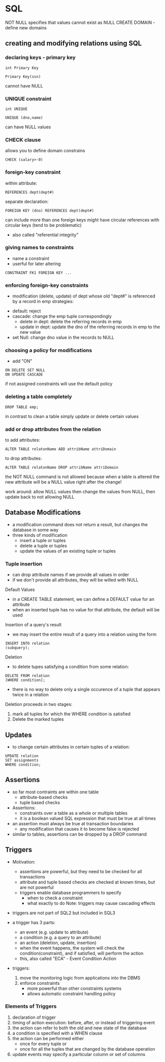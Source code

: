 # SQL


NOT NULL specifies that values cannot exist as NULL
CREATE DOMAIN - define new domains

## creating and modifying relations using SQL
### declaring keys - primary key
```
int Primary Key
```
```
Primary Key(ssn)
```
cannot have NULL

### UNIQUE constraint
```
int UNIQUE
```
```
UNIQUE (dno,name)
```
can have NULL values

### CHECK clause
allows you to define domain constrains
```
CHECK (salary>-0)
```

### foreign-key constraint
within attribute:
```
REFERENCES dept(dept#)
```
separate declaration:
```
FOREIGN KEY (dno) REFERENCES dept(dept#)
```
can include more than one foreign keys
might have circular references with circular keys (tend to be problematic)

* also called "referential integrity"

### giving names to constraints
* name a constraint
* userful for later altering
```
CONSTRAINT FK1 FOREIGN KEY ...
```

### enforcing foreign-key constraints
* modification (delete, update) of dept whose old "dept#" is referenced by a record in emp
strategies:
- default: reject
- cascade: change the emp tuple correspondingly
    * delete in dept: delete the referring records in emp
    * update in dept: update the dno of the referring records in emp to the new value
- set Null: change dno value in the records to NULL

### choosing a policy for modifications
* add "ON"
```
ON DELETE SET NULL
ON UPDATE CASCADE
```
if not assigned constraints will use the default policy

### deleting a table completely
```
DROP TABLE emp;
```
in contrast to clean a table simply update or delete certain values

### add or drop attributes from the relation
to add attributes:
```
ALTER TABLE relatonName ADD attribName attriDomain
```

to drop attributes:
```
ALTER TABLE relatonName DROP attribName attriDomain
```

the NOT NULL command is not allowed because when a table is altered the new attribute will be a NULL value right after the change!

work around: allow NULL values then change the values from NULL, then update back to not allowing NULL


## Database Modifications
* a modification command does not return a result, but changes the database in some way
* three kinds of modification
    - insert a tuple or tuples
    - delete a tuple or tuples
    - update the values of an existing tuple or tuples

### Tuple insertion
* can drop attribute names if we provide all values in order
* if we don't provide all attributes, they will be willed with NULL

Default Values
* in a CREATE TABLE statement, we can define a DEFAULT value for an attribute
* when an inserted tuple has no value for that attribute, the default will be used

Insertion of a query's result
* we may insert the entire result of a query into a relation using the form
```
INSERT INTO relation
(subquery);
```

Deletion
* to delete tupes satisfying a condition from some relation:
```
DELETE FROM relation
[WHERE condition];
```
* there is no way to delete only a single occurence of a tuple that appears twice in a relation

Deletion proceeds in two stages:
1. mark all tuples for which the WHERE condition is satisfied
2. Delete the marked tuples

## Updates
* to change certain attributes in certain tuples of a relation:
```
UPDATE relation
SET assignments
WHERE condition;
```

## Assertions
* so far most contraints are within one table
    - attribute-based checks
    - tuple based checks
* Assertions:
    - constraints over a table as a whole or multiple tables
    - it is a boolean valued SQL expression that must be true at all times
* an assertion must always be true at transaction boundaries
    - any modification that causes it to become false is rejected
* similar to tables, assertions can be dropped by a DROP command

## Triggers
* Motivation:
    - assertions are powerful, but they need to be checked for all transactions
    - attribute and tuple based checks are checked at known times, but are not powerful
    - triggers enable database programmers to specify
        * when to check a constraint
        * what exactly to do
Note: triggers may cause cascading effects
* triggers are not part of SQL2 but included in SQL3

* a trigger has 3 parts:
    - an event (e.g. update to attribute)
    - a condition (e.g. a query to an attribute)
    - an action (deletion, update, insertion)
    - when the event happens, the system will check the condition(constraint), and if satisfied, will perform the action
    - this, also called "ECA" - Event Condition Action

* triggers:
    1. move the monitoring logic from applications into the DBMS
    2. enforce constraints
        * more powerful than other constraints systems
        * allows automatic constraint handling policy

### Elements of Triggers
1. declaration of trigger
2. timing of action execution: before, after, or instead of triggering event
3. the action can refer to both the old and new state of the database
4. a condition is specified with a WHEN clause
5. the action can be performed either
    - once for every tuple or
    - once for all the tuples that are changed by the database operation
6. update events may specify a particular column or set of columns

